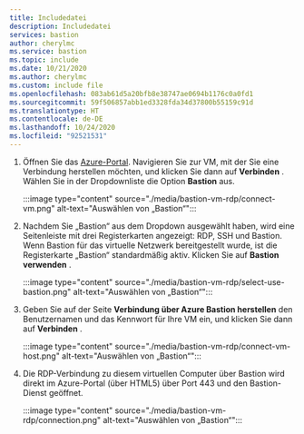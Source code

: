 ```yaml
---
title: Includedatei
description: Includedatei
services: bastion
author: cherylmc
ms.service: bastion
ms.topic: include
ms.date: 10/21/2020
ms.author: cherylmc
ms.custom: include file
ms.openlocfilehash: 083ab61d5a20bfb8e38747ae0694b1176c0a0fd1
ms.sourcegitcommit: 59f506857abb1ed3328fda34d37800b55159c91d
ms.translationtype: HT
ms.contentlocale: de-DE
ms.lasthandoff: 10/24/2020
ms.locfileid: "92521531"
---
```

1. Öffnen Sie das [Azure-Portal](https://portal.azure.com). Navigieren Sie zur VM, mit der Sie eine Verbindung herstellen möchten, und klicken Sie dann auf **Verbinden** . Wählen Sie in der Dropdownliste die Option **Bastion** aus.

   :::image type="content" source="./media/bastion-vm-rdp/connect-vm.png" alt-text="Auswählen von „Bastion“":::

1. Nachdem Sie „Bastion“ aus dem Dropdown ausgewählt haben, wird eine Seitenleiste mit drei Registerkarten angezeigt: RDP, SSH und Bastion. Wenn Bastion für das virtuelle Netzwerk bereitgestellt wurde, ist die Registerkarte „Bastion“ standardmäßig aktiv. Klicken Sie auf **Bastion verwenden** .

   :::image type="content" source="./media/bastion-vm-rdp/select-use-bastion.png" alt-text="Auswählen von „Bastion“":::

1. Geben Sie auf der Seite **Verbindung über Azure Bastion herstellen** den Benutzernamen und das Kennwort für Ihre VM ein, und klicken Sie dann auf **Verbinden** .

   :::image type="content" source="./media/bastion-vm-rdp/connect-vm-host.png" alt-text="Auswählen von „Bastion“":::

1. Die RDP-Verbindung zu diesem virtuellen Computer über Bastion wird direkt im Azure-Portal (über HTML5) über Port 443 und den Bastion-Dienst geöffnet.

   :::image type="content" source="./media/bastion-vm-rdp/connection.png" alt-text="Auswählen von „Bastion“":::

